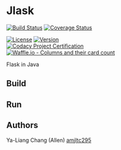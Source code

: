 # Jlask 

[![Build Status](https://travis-ci.com/lowerboundtenhours/Jlask.svg?branch=master)](https://travis-ci.com/lowerboundtenhours/Jlask)
[![Coverage Status](https://coveralls.io/repos/github/lowerboundtenhours/Jlask/badge.svg?branch=master)](https://coveralls.io/github/lowerboundtenhours/Jlask?branch=master)

[![License](https://img.shields.io/github/license/pascalpoizat/template-java-project.svg?style=flat-square)](LICENSE)
[![Version](https://img.shields.io/github/tag/pascalpoizat/template-java-project.svg?label=version&style=flat-square)](build.gradle)<br/>
[![Codacy Project Certification](https://img.shields.io/codacy/grade/428275ad0c0447a0887feb820e848e19.svg?style=flat-square)](https://www.codacy.com/app/pascalpoizat/template-java-project/dashboard)
<br/>
[![Waffle.io - Columns and their card count](https://badge.waffle.io/pascalpoizat/template-java-project.svg?columns=all)](https://waffle.io/pascalpoizat/template-java-project)

Flask in Java

## Build

## Run

## Authors

Ya-Liang Chang (Allen) [amjltc295](https://github.com/amjltc295)
